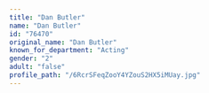 ```yaml
---
title: "Dan Butler"
name: "Dan Butler"
id: "76470"
original_name: "Dan Butler"
known_for_department: "Acting"
gender: "2"
adult: "false"
profile_path: "/6RcrSFeqZooY4YZouS2HX5iMUay.jpg"
---
```

